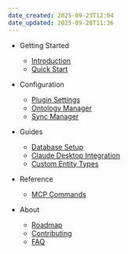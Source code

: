 ```yaml
---
date_created: 2025-09-23T12:04
date_updated: 2025-09-28T11:36
---
```

- Getting Started
  - [Introduction](README.md)
  - [Quick Start](quick-start.md)
  
- Configuration
  - [Plugin Settings](plugin-settings.md)
  - [Ontology Manager](guides/ontology-manager.md)
  - [Sync Manager](guides/sync-manager.md)
  
- Guides
  - [Database Setup](guides/database-setup.md)
  - [Claude Desktop Integration](guides/claude-integration.md)
  - [Custom Entity Types](guides/custom-entities.md)
  
- Reference
  - [MCP Commands](mcp-commands.md)
  
- About
  - [Roadmap](roadmap.md)
  - [Contributing](contributing.md)
  - [FAQ](faq.md)